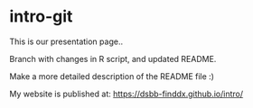 # intro-git

This is our presentation page..

Branch with changes in R script, and updated README.


Make a more detailed description of the README file :)


My website is published at: https://dsbb-finddx.github.io/intro/
